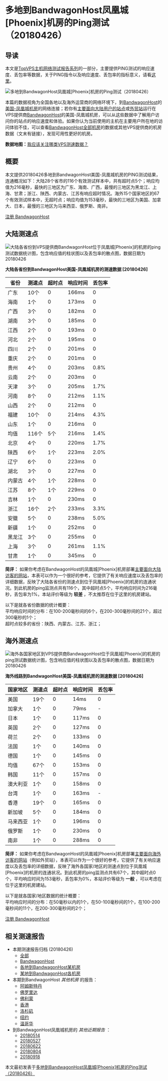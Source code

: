 #  多地到BandwagonHost凤凰城[Phoenix]机房的Ping测试（20180426） 

## 导读

本文是[TopVPS主机网络测试报告系列](https://vps123.top/pingtest)的一部分，主要提供PING测试的响应速度、丢包率等数据，关于PING指令以及响应速度、丢包率的指标意义，请看[这里](https://vps123.top/what-is-ping.html)。

![多地到BandwagonHost凤凰城\[Phoenix\]机房的Ping测试（20180426）](/images/thumbnails/to_bwg_Phoenix.png)

本篇的数据视角为全国各地以及海外运营商的网络环境下，到[BandwagonHost](https://vps123.top/go/bwg)的[美国-凤凰城机房](https://vps123.top/bandwagon-facilities.html#phoenix)的网络连接；若你有[主要面向大陆用户的站点](https://vps123.top/website-for-mainland-users.html)或[外贸站](https://vps123.top/website-for-internation-trade.html)运行在VPS提供商[BandwagonHost](https://vps123.top/go/bwg)的美国-凤凰城机房，可以从这些数据中了解用户访问你的站点的响应速度和体验。如果你认为当前使用的主机在主要用户所在地的访问体验不佳，可以查看[BandwagonHost全部机房](/bandwagon/isp/china/20180426-bandwagon-isp-china.md)的数据或其他VPS提供商的机房数据（文末有链接），发现可用性更好的机房。

**数据地图：**[我应该关注哪类VPS测速数据？](https://vps123.top/find-pingtest-data-you-need.html)

## 概要

本文提供20180426多地到BandwagonHost美国-凤凰城机房的PING测试结果，连通概况如下：大陆28个省市的116个有效测试样本中，共有超时点5个；响应均值为216毫秒，最快的三地区为广东、海南、广西，最慢的三地区为黑龙江、上海、甘肃；浙江、陕西、内蒙古、江苏有响应超时情况。海外15个国家地区的67个有效测试样本中，无超时点；响应均值为153毫秒，最快的三地区为美国、加拿大、日本，最慢的三地区为马来西亚、俄罗斯、南非。

[注册 BandwagonHost](https://vps123.top/go/bwg/_btn1)

## 大陆测速点

![大陆各省份到VPS提供商BandwagonHost位于凤凰城\[Phoenix\]的机房的ping测试数据统计图，包含响应值的柱状图以及丢包率的散点图，数据日期为20180426](/images/pingtests/bwg_20180426/plot_idc_bwg_usa-phoenix_20180426_mainland.png)

**大陆各省份到BandwagonHost美国-凤凰城机房的测速数据 [20180426]**

省份 | 测速点 | 超时点 | 响应时间 | 丢包率  
---|---|---|---|---  
广东 | 10个 | 0 | 166ms | 0  
海南 | 1个 | 0 | 173ms | 0  
广西 | 3个 | 0 | 182ms | 0  
湖南 | 3个 | 0 | 185ms | 0  
江西 | 2个 | 0 | 193ms | 0  
河北 | 2个 | 0 | 195ms | 0  
四川 | 2个 | 0 | 201ms | 0  
重庆 | 2个 | 0 | 201ms | 0  
贵州 | 4个 | 0 | 203ms | 0.8%  
云南 | 2个 | 0 | 203ms | 0  
天津 | 3个 | 0 | 205ms | 1.7%  
河南 | 8个 | 0 | 212ms | 1.1%  
山西 | 2个 | 0 | 212ms | 0  
福建 | 10个 | 0 | 214ms | 4.3%  
山东 | 1个 | 0 | 216ms | 0  
均值 | 116个 | 5个 | 216ms | 1.4%  
北京 | 4个 | 0 | 220ms | 1.7%  
陕西 | 6个 | 1个 | 223ms | 2.0%  
辽宁 | 6个 | 0 | 223ms | 0  
湖北 | 3个 | 0 | 227ms | 0  
内蒙古 | 4个 | 1个 | 228ms | 0  
江苏 | 8个 | 1个 | 229ms | 0  
吉林 | 1个 | 0 | 230ms | 0  
浙江 | 16个 | 2个 | 233ms | 3.3%  
安徽 | 5个 | 0 | 238ms | 5.0%  
新疆 | 1个 | 0 | 252ms | 0  
黑龙江 | 3个 | 0 | 255ms | 0  
上海 | 3个 | 0 | 261ms | 1.1%  
甘肃 | 1个 | 0 | 345ms | 0  
  
**简评：** 如果你考虑在BandwagonHost的凤凰城[Phoenix]机房部署[主要面向大陆访客的网站](website-for-mainland-users.html)，本表可以作为一个很好的参考，它提供了有关响应速度以及丢包率的详细数据，反映了大陆各省份的测速点到位于凤凰城[Phoenix]的机房的连通状况。到此机房的ping监测点共有116个，其中超时点5个，平均响应时间为216毫秒，丢包率为1%，本站评价等级为 **较差** ，不太推荐在位于这里的机房建站。

以下是就各省份数据的统计概要：  
平均响应时间的分布：在100-200毫秒间的6个，在200-300毫秒间的21个，超过300毫秒的1个；  
超时点较多的省份：陕西、内蒙古、江苏、浙江；

## 海外测速点

![海外各国家地区到VPS提供商BandwagonHost位于凤凰城\[Phoenix\]的机房的ping测试数据统计图，包含响应值的柱状图以及丢包率的散点图，数据日期为20180426](/images/pingtests/bwg_20180426/plot_idc_bwg_usa-phoenix_20180426_overseas.png)

**海外线路到BandwagonHost美国-凤凰城机房的测速数据 [20180426]**

国家地区 | 测速点 | 超时点 | 响应时间 | 丢包率  
---|---|---|---|---  
美国 | 19个 | 0 | 14ms | 0  
加拿大 | 1个 | 0 | 79ms | -  
日本 | 1个 | 0 | 117ms | 0  
英国 | 2个 | 0 | 127ms | 0  
荷兰 | 2个 | 0 | 133ms | 0  
法国 | 1个 | 0 | 140ms | 0  
德国 | 1个 | 0 | 145ms | 0  
均值 | 67个 | 0 | 153ms | 0  
韩国 | 11个 | 0 | 157ms | 0  
澳大利亚 | 1个 | 0 | 158ms | 0  
台湾 | 1个 | 0 | 163ms | -  
香港 | 19个 | 0 | 165ms | 0  
新加坡 | 5个 | 0 | 184ms | 0  
马来西亚 | 1个 | 0 | 196ms | 0  
俄罗斯 | 1个 | 0 | 230ms | 0  
南非 | 1个 | 0 | 288ms | 0  
  
**简评：** 如果你考虑在BandwagonHost的凤凰城[Phoenix]机房部署[主要面向海外访客的网站](https://vps123.top/website-for-internation-trade.html)（例如外贸站），本表可以作为一个很好的参考，它提供了有关响应速度以及丢包率的详细数据，反映了海外各国家/地区的测速点到位于凤凰城[Phoenix]的机房的连通状况。到此机房的ping监测点共有67个，其中超时点0个，平均响应时间为153毫秒，丢包率为0%，本站评价等级为 **一般** ，可以考虑在位于这里的机房建站。

以下是就各国家/地区数据的统计概要：  
平均响应时间的分布：在50毫秒以内的1个，在50-100毫秒间的1个，在100-200毫秒间的11个，在200-300毫秒间的2个；

[注册 BandwagonHost](https://vps123.top/go/bwg/_btn2)

## 相关测速报告

  * 本期测速报告归档 (20180426) 
    * [全部](https://vps123.top/pingtests/20180426 "本期各VPS提供商全部测速报告")
    * [BandwagonHost](https://vps123.top/pingtests/idc-bandwagon/20180426 "本期BandwagonHost的全部测速报告")
    * [各地到BandwagonHost某机房](https://vps123.top/pingtests/idc-bandwagon/isp-global/20180426 "以BandwagonHost某机房为关注对象的视角，横向比较大陆各省份、海外各国家地区")
    * [某地到BandwagonHost各机房](https://vps123.top/pingtests/idc-bandwagon/facility-all/20180426 "以大陆某省份为关注对象的视角，横向比较BandwagonHost各机房")
  * 本期到BandwagonHost _其他机房_ 的报告： 
    * [阿姆斯特丹](/bandwagon/idc/amsterdam/20180426-bandwagon-idc-amsterdam.md "多地到BandwagonHost阿姆斯特丹机房的Ping测试 20180426")
    * [佛罗里达](/bandwagon/idc/florida/20180426-bandwagon-idc-florida.md "多地到BandwagonHost佛罗里达机房的Ping测试 20180426")
    * [佛利蒙](/bandwagon/idc/fremont/20180426-bandwagon-idc-fremont.md "多地到BandwagonHost佛利蒙机房的Ping测试 20180426")
    * [香港](/bandwagon/idc/hongkong/20180426-bandwagon-idc-hongkong.md "多地到BandwagonHost香港机房的Ping测试 20180426")
    * [洛杉矶](/bandwagon/idc/losangeles/20180426-bandwagon-idc-losangeles.md "多地到BandwagonHost洛杉矶机房的Ping测试 20180426")
    * [纽约](/bandwagon/idc/newyork/20180426-bandwagon-idc-newyork.md "多地到BandwagonHost纽约机房的Ping测试 20180426")
    * [温哥华](/bandwagon/idc/vancouver/20180426-bandwagon-idc-vancouver.md "多地到BandwagonHost温哥华机房的Ping测试 20180426")
  * 到BandwagonHost凤凰城机房的 _其他近期报告_ ： 
    * [20180514](/bandwagon/idc/phoenix/20180514-bandwagon-idc-phoenix.md "多地到BandwagonHost凤凰城机房的Ping测试 20180514")
    * [20180527](/bandwagon/idc/phoenix/20180527-bandwagon-idc-phoenix.md "多地到BandwagonHost凤凰城机房的Ping测试 20180527")
    * [20180622](/bandwagon/idc/phoenix/20180622-bandwagon-idc-phoenix.md "多地到BandwagonHost凤凰城机房的Ping测试 20180622")
    * [20180804](/bandwagon/idc/phoenix/20180804-bandwagon-idc-phoenix.md "多地到BandwagonHost凤凰城机房的Ping测试 20180804")
    * [20180918](/bandwagon/idc/phoenix/20180918-bandwagon-idc-phoenix.md "多地到BandwagonHost凤凰城机房的Ping测试 20180918")



本文最初发表于[多地到BandwagonHost凤凰城[Phoenix]机房的Ping测试（20180426）](https://vps123.top/pingtest/20180426-bandwagon-idc-phoenix.html)
